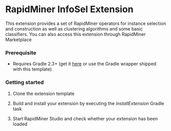 RapidMiner InfoSel Extension
=============================

This extension provides a set of RapidMiner operators for instance selection and construction as well as clustering algorithms and some basic classifiers.
You can also access this extension through RapidMiner Marketplace

### Prerequisite
* Requires Gradle 2.3+ (get it [here](http://gradle.org/installation) or use the Gradle wrapper shipped with this template)

### Getting started
1. Clone the extension template

2. Build and install your extension by executing the _installExtension_ Gradle task 

3. Start RapidMiner Studio and check whether your extension has been loaded
